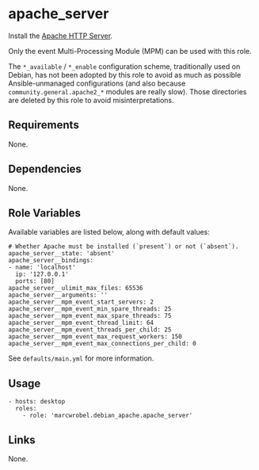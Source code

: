 # apache_server

Install the [Apache HTTP Server](https://httpd.apache.org/).

Only the event Multi-Processing Module (MPM) can be used with this role.

The `*_available` / `*_enable` configuration scheme, traditionally used on Debian, has not been
adopted by this role to avoid as much as possible Ansible-unmanaged configurations (and also because
`community.general.apache2_*` modules are really slow). Those directories are deleted by this role
to avoid misinterpretations.

## Requirements

None.

## Dependencies

None.

## Role Variables

Available variables are listed below, along with default values:

    # Whether Apache must be installed (`present`) or not (`absent`).
    apache_server__state: 'absent'
    apache_server__bindings:
    - name: 'localhost'
      ip: '127.0.0.1'
      ports: [80]
    apache_server__ulimit_max_files: 65536
    apache_server__arguments: ''
    apache_server__mpm_event_start_servers: 2
    apache_server__mpm_event_min_spare_threads: 25
    apache_server__mpm_event_max_spare_threads: 75
    apache_server__mpm_event_thread_limit: 64
    apache_server__mpm_event_threads_per_child: 25
    apache_server__mpm_event_max_request_workers: 150
    apache_server__mpm_event_max_connections_per_child: 0

See `defaults/main.yml` for more information.

## Usage

    - hosts: desktop
      roles:
        - role: 'marcwrobel.debian_apache.apache_server'

## Links

None.
